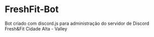 # FreshFit-Bot

Bot criado com discord.js para administração do servidor de Discord Fresh&Fit Cidade Alta - Valley
